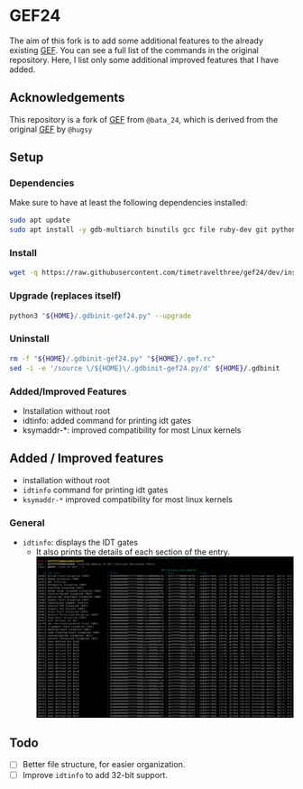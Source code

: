# GEF24
The aim of this fork is to add some additional features to the already existing [GEF](https://github.com/bata24/gef). You can see a full list of the commands in the original repository. Here, I list only some additional improved features that I have added.

## Acknowledgements

This repository is a fork of [GEF](https://github.com/bata24/gef) from `@bata_24`, which is derived from the original [GEF](https://github.com/hugsy/gef) by `@hugsy`

## Setup

### Dependencies

Make sure to have at least the following dependencies installed:

```sh
sudo apt update
sudo apt install -y gdb-multiarch binutils gcc file ruby-dev git python3-pip python3-crccheck python3-unicorn python3-capstone 
```

### Install

```sh
wget -q https://raw.githubusercontent.com/timetravelthree/gef24/dev/install.sh -O- | sh
```

### Upgrade (replaces itself)
```sh
python3 "${HOME}/.gdbinit-gef24.py" --upgrade
```

### Uninstall

```sh
rm -f "${HOME}/.gdbinit-gef24.py" "${HOME}/.gef.rc"
sed -i -e '/source \/${HOME}\/.gdbinit-gef24.py/d' ${HOME}/.gdbinit
```


### Added/Improved Features
* Installation without root
* idtinfo: added command for printing idt gates
* ksymaddr-*: improved compatibility for most Linux kernels

## Added / Improved features

- installation without root
- `idtinfo` command for printing idt gates
- `ksymaddr-*` improved compatibility for most linux kernels

### General
* `idtinfo`: displays the IDT gates
    * It also prints the details of each section of the entry.
    ![](images/interrupt_gates.png)


## Todo
 - [ ] Better file structure, for easier organization.
 - [ ] Improve `idtinfo` to add 32-bit support.
